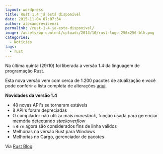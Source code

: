 ```yaml
---
layout: wordpress
title: Rust 1.4 já está disponível
date: 2015-11-04 07:07:34
author: alexandrevicenzi
permalink: /rust-1-4-ja-esta-disponivel/
image: /assets/wp-content/uploads/2014/10/rust-logo-256x256-blk.png
categories:
  - Notícias
tags:
  - rust
---
```


Na última quinta (29/10) foi liberada a versão 1.4 da linguagem de programação Rust.

Esta nova versão vem com cerca de 1.200 pacotes de atualização e você pode conferir a lista completa de alterações <a href="https://github.com/rust-lang/rust/blob/8ab8581f6921bc7a8e3fa4defffd2814372dcb15/RELEASES.md#version-140-october-2015" target="_blank">aqui</a>.

<strong>Novidades da versão 1.4</strong>
<ul>
	<li>48 novas API's se tornaram estáveis</li>
	<li>8 API's foram depreciadas</li>
	<li>O compilador não utiliza mais <em>morestack</em>, função usada para gerenciar memória detectando <em>stackoverflow</em></li>
	<li><code>n</code> e <code>rn</code> agora são considerados fins de linha válidos</li>
	<li>Melhorias na versão Rust para Windows</li>
	<li>Melhorias no Cargo, gerenciador de pacotes</li>
</ul>
Via <a href="http://blog.rust-lang.org/2015/10/29/Rust-1.4.html" target="_blank">Rust Blog</a>